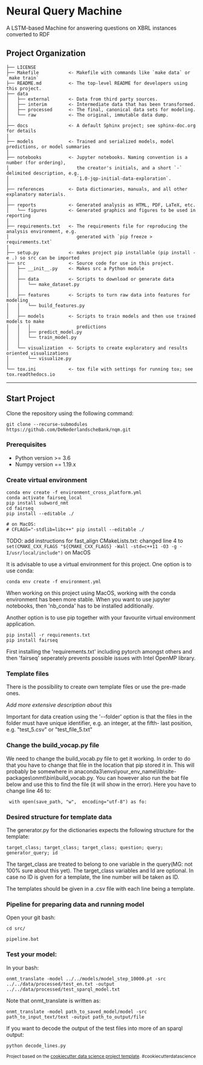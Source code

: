 Neural Query Machine
==============================

A LSTM-based Machine for answering questions on XBRL instances converted to RDF

Project Organization
------------

    ├── LICENSE
    ├── Makefile           <- Makefile with commands like `make data` or `make train`
    ├── README.md          <- The top-level README for developers using this project.
    ├── data
    │   ├── external       <- Data from third party sources.
    │   ├── interim        <- Intermediate data that has been transformed.
    │   ├── processed      <- The final, canonical data sets for modeling.
    │   └── raw            <- The original, immutable data dump.
    │
    ├── docs               <- A default Sphinx project; see sphinx-doc.org for details
    │
    ├── models             <- Trained and serialized models, model predictions, or model summaries
    │
    ├── notebooks          <- Jupyter notebooks. Naming convention is a number (for ordering),
    │                         the creator's initials, and a short `-` delimited description, e.g.
    │                         `1.0-jqp-initial-data-exploration`.
    │
    ├── references         <- Data dictionaries, manuals, and all other explanatory materials.
    │
    ├── reports            <- Generated analysis as HTML, PDF, LaTeX, etc.
    │   └── figures        <- Generated graphics and figures to be used in reporting
    │
    ├── requirements.txt   <- The requirements file for reproducing the analysis environment, e.g.
    │                         generated with `pip freeze > requirements.txt`
    │
    ├── setup.py           <- makes project pip installable (pip install -e .) so src can be imported
    ├── src                <- Source code for use in this project.
    │   ├── __init__.py    <- Makes src a Python module
    │   │
    │   ├── data           <- Scripts to download or generate data
    │   │   └── make_dataset.py
    │   │
    │   ├── features       <- Scripts to turn raw data into features for modeling
    │   │   └── build_features.py
    │   │
    │   ├── models         <- Scripts to train models and then use trained models to make
    │   │   │                 predictions
    │   │   ├── predict_model.py
    │   │   └── train_model.py
    │   │
    │   └── visualization  <- Scripts to create exploratory and results oriented visualizations
    │       └── visualize.py
    │
    └── tox.ini            <- tox file with settings for running tox; see tox.readthedocs.io


--------

Start Project
-------------

Clone the repository using the following command:
```
git clone --recurse-submodules https://github.com/DeNederlandscheBank/nqm.git
```

### Prerequisites

- Python version >= 3.6
- Numpy version == 1.19.x

### Create virtual environment
```
conda env create -f environment_cross_platform.yml
conda activate fairseq_local
pip install subword_nmt
cd fairseq
pip install --editable ./

# on MacOS:
# CFLAGS="-stdlib=libc++" pip install --editable ./
```

TODO: add instructions for fast_align
CMakeLists.txt: changed line 4 to 
`set(CMAKE_CXX_FLAGS "${CMAKE_CXX_FLAGS} -Wall -std=c++11 -O3 -g -I/usr/local/include")`
on MacOS

It is advisable to use a virtual environment for this project. One option is
to use conda:

    conda env create -f environment.yml

When working on this project using MacOS, working with the conda environment
has been more stable. When you want to use jupyter notebooks, then 'nb_conda'
has to be installed additionally.

Another option is to use pip together with your favourite virtual environment
application.

    pip install -r requirements.txt
    pip install fairseq

First installing the 'requirements.txt' including pytorch amongst others and
then 'fairseq' seperately prevents possible issues with Intel OpenMP library.

### Template files

There is the possibility to create own template files or use the
pre-made ones.

*Add more extensive description about this*

Important for data creation using the '--folder' option is that the files
in the folder must have unique identifier, e.g. an integer, at the fifth-
last position, e.g. "test_5.csv" or "test_file_5.txt"


### Change the build_vocap.py file

We need to change the build_vocab.py file to get it working. In order to do that you have to change that file in the location that pip stored it in. This will probably be somewhere in anaconda3\envs\your_env_name\lib\site-packages\onmt\bin\build_vocab.py. You can however also run the bat file below and use this to find the file (it will show in the error). Here you have to change line 46 to:

     with open(save_path, "w",  encoding="utf-8") as fo:



### Desired structure for template data

The generator.py for the dictionaries expects the following structure for the template:

    target_class; target_class; target_class; question; query; generator_query; id

The target_class are treated to belong to one variable in the query(MG: not 100% sure about this yet). The target_class variables and Id are optional. In case no ID is given for a template, the line number will be taken as ID.

The templates should be given in a .csv file with each line being a template.

### Pipeline for preparing data and running model

Open your git bash:

    cd src/

    pipeline.bat



### Test your model:

In your bash:

    onmt_translate -model ../../models/model_step_10000.pt -src ../../data/processed/test_en.txt -output ../../data/processed/test_sparql_model.txt


Note that onmt_translate is written as:

    onmt_translate -model path_to_saved_model/model -src path_to_input_text/text -output path_to_output/file


If you want to decode the output of the test files into more of an sparql output:

    python decode_lines.py



<p><small>Project based on the <a target="_blank" href="https://drivendata.github.io/cookiecutter-data-science/">cookiecutter data science project template</a>. #cookiecutterdatascience</small></p>
